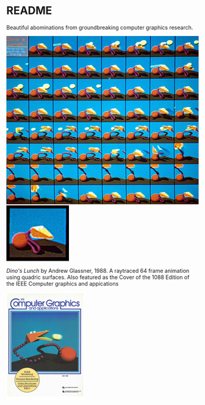 # README

Beautiful abominations from groundbreaking computer graphics research.

![Dino Lunch whole](dinoswhole.jpg)
![Dino Lunch](dinos-lunch.gif)

*Dino's Lunch* by Andrew Glassner, 1988. A raytraced 64 frame animation using quadric surfaces. Also featured as the Cover of the 1088 Edition of the IEEE Computer graphics and appications

![cover](cover.png)

